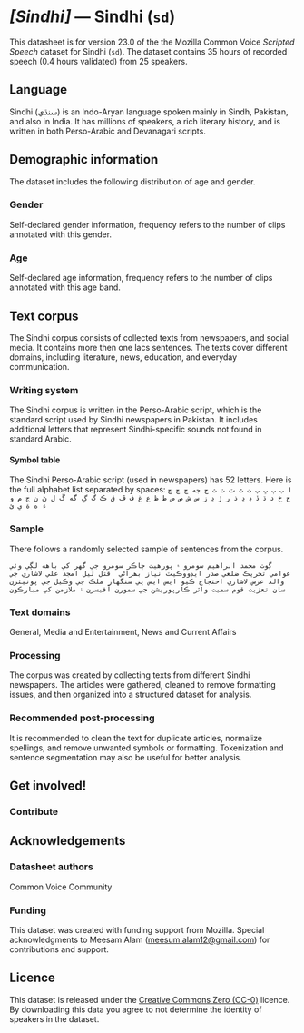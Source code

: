 # *[Sindhi]* &mdash; Sindhi (`sd`)
This datasheet is for version 23.0 of the the Mozilla Common Voice *Scripted Speech* dataset 
for Sindhi (`sd`). The dataset contains 35 hours of recorded
speech (0.4 hours validated) from 25 speakers.

## Language
<!-- {{LANGUAGE_DESCRIPTION}} -->
<!-- Provide a brief (1-2 paragraph) description of your language -->

Sindhi (سنڌي) is an Indo-Aryan language spoken mainly in Sindh, Pakistan, and also in India. It has millions of speakers, a rich literary history, and is written in both Perso-Arabic and Devanagari scripts.

<!-- ### Variants -->
<!-- {{VARIANT_DESCRIPTION}} -->
<!-- @ OPTIONAL @ -->
<!-- Describe the variants (MCV variants) of your language -->

<!-- Original Answer: -->
<!-- Sindhi has several dialects, including Siroli (spoken in upper Sindh), Lari (spoken in lower Sindh), Thari (spoken in Tharparkar), and Kutchi (spoken in Kutch, India). The standard variety is based on the central Sindh dialect. -->

## Demographic information
<!-- You can get a lot of the information in this section from https://analyzer.cv-toolbox.web.tr/browse -->
The dataset includes the following distribution of age and gender.

### Gender
<!-- {{GENDER_TABLE}} -->
<!-- @ AUTOMATICALLY GENERATED @ -->
<!-- | Gender | Frequency |
|--------|-----------|
| male, masculine | ? |
| undeclared | ? |
| female, feminine | ? | -->
Self-declared gender information, frequency refers to the number of clips annotated with this gender.

### Age
<!-- {{AGE_TABLE}} -->
<!-- @ AUTOMATICALLY GENERATED @ -->
<!-- | Age band | Frequency |
|----------|-----------|
| teens | ? |
| twenties | ? |
| thirties | ? |
| fourties | ? |
| fifties | ? |
   ...if other age ranges are present in your data, add rows... -->
Self-declared age information, frequency refers to the number of clips annotated with this age band.

## Text corpus
<!-- {{TEXT_CORPUS_DESCRIPTION}} -->
<!-- @ OPTIONAL @ -->
<!-- An overview of the text corpus, with information such as average length (in characters and words) of validated sentences. -->

The Sindhi corpus consists of collected texts from newspapers, and social media. It contains more then one lacs sentences. The texts cover different domains, including literature, news, education, and everyday communication.

### Writing system
<!-- {{WRITING_SYSTEM_DESCRIPTION}} -->
<!-- @ OPTIONAL @ -->
<!-- A description of the writing system (or writing systems) used in the text corpus -->

The Sindhi corpus is written in the Perso-Arabic script, which is the standard script used by Sindhi newspapers in Pakistan. It includes additional letters that represent Sindhi-specific sounds not found in standard Arabic.

#### Symbol table
<!-- {{ALPHABET_TABLE}} -->
<!-- @ OPTIONAL @ -->
<!-- If the writing system is alphabetic, you can include the valid alphabet here -->

The Sindhi Perso-Arabic script (used in newspapers) has 52 letters. Here is the full alphabet list separated by spaces:
```ا ب ٻ ڀ پ ت ٿ ٽ ٺ ث ج جه ڄ چ ڇ ح خ د ڌ ڏ ڊ ڍ ذ ر ڙ ڍ ز س ش ص ض ط ظ ع غ ف ڦ ق ڪ گ ڳ گه ڱ ل ڻ ن ڃ م و ء ه ة ي ئ```

### Sample
<!-- {{SENTENCES_SAMPLE}} -->
There follows a randomly selected sample of sentences from the corpus.

```
ڳوٺ محمد ابراهيم سومرو ۾ پورهيت چاڪر سومرو جي گهر کي باهه لڳي وئي عوامي تحريڪ ضلعي صدر ايڊووڪيٽ نياز بھراڻي  قتل ٿيل امجد علي لاشاري جي والد عرس لاشاري احتجاج ڪيو ايس ايس پي سنگهار ملڪ جي وڪيل جي پونيئرن سان تعزيت قوم سميت واٽر ڪارپوريشن جي سمورن آفيسرن ۽ ملازمن کي مبارڪون
```

### Text domains
<!-- {{TEXT_DOMAIN_DESCRIPTION}} -->
<!-- @ OPTIONAL @ -->
<!-- What text domains are represented in the corpus? -->

General, Media and Entertainment, News and Current Affairs

### Processing
<!-- {{PROCESSING_DESCRIPTION}} -->
<!-- @ OPTIONAL @ -->
<!-- How has the text data been processed -->

The corpus was created by collecting texts from different Sindhi newspapers. The articles were gathered, cleaned to remove formatting issues, and then organized into a structured dataset for analysis.

### Recommended post-processing
<!-- {{RECOMMENDED_POSTPROCESSING_DESCRIPTION}} -->
<!-- @ OPTIONAL @ -->
<!-- What should people do before they use the data, for example Unicode normalisation -->

It is recommended to clean the text for duplicate articles, normalize spellings, and remove unwanted symbols or formatting. Tokenization and sentence segmentation may also be useful for better analysis.

## Get involved!

### Contribute
<!-- {{CONTRIBUTE_LINKS_LIST}} -->
<!-- Here you can include links for how to contribute to the dataset -->



## Acknowledgements


### Datasheet authors
<!-- {{DATASHEET_AUTHORS_LIST}} -->
<!-- A list in the format of: Your Name <email@email.com> -->

Common Voice Community


### Funding
<!-- {{FUNDING_DESCRIPTION}} -->
<!-- @ OPTIONAL @ -->
<!-- If you received any funding, you can include the acknowledgement here -->

This dataset was created with funding support from Mozilla. Special acknowledgments to Meesam Alam (meesum.alam12@gmail.com) for contributions and support.

## Licence
This dataset is released under the [Creative Commons Zero (CC-0)](https://creativecommons.org/public-domain/cc0/) licence. By downloading this data
you agree to not determine the identity of speakers in the dataset.